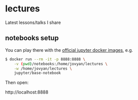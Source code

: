
# lectures

Latest lessons/talks I share


## notebooks setup

You can play there with the [official jupyter docker images](https://jupyter-docker-stacks.readthedocs.io/en/latest/using/selecting.html#jupyter-base-notebook), e.g.

```bash
$ docker run --rm -it -p 8888:8888 \
    -v (pwd)/notebooks:/home/jovyan/lectures \
    -w /home/jovyan/lectures \
    jupyter/base-notebook
```

Then open:

http://localhost:8888
